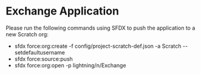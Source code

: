 # Exchange Application

Please run the following commands using SFDX to push the application to a new Scratch org:

- sfdx force:org:create -f config/project-scratch-def.json -a Scratch --setdefaultusername  
- sfdx force:source:push  
- sfdx force:org:open -p lightning/n/Exchange  


